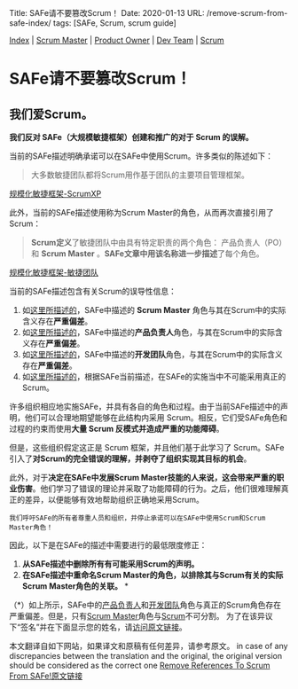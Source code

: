 Title: SAFe请不要篡改Scrum！
Date: 2020-01-13
URL: /remove-scrum-from-safe-index/
tags: [SAFe, Scrum, scrum guide]

[Index](/remove-scrum-from-safe-index/) | [Scrum Master](/remove-scrum-from-safe-sm/) | [Product Owner](/remove-scrum-from-safe-po/) | [Dev Team](/remove-scrum-from-safe-devteam/) | [Scrum](/remove-scrum-from-safe-scrum/)

# SAFe请不要篡改Scrum！

## 我们爱Scrum。

**我们反对 SAFe（大规模敏捷框架）创建和推广的对于 Scrum 的误解。**

当前的SAFe描述明确承诺可以在SAFe中使用Scrum。许多类似的陈述如下：

> 大多数敏捷团队都将Scrum用作基于团队的主要项目管理框架。

[规模化敏捷框架-ScrumXP](https://www.scaledagileframework.com/scrumxp/)

此外，当前的SAFe描述使用称为Scrum Master的角色，从而再次直接引用了 Scrum：

> **Scrum定义**了敏捷团队中由具有特定职责的两个角色： 产品负责人（PO）和 **Scrum Master** 。**SAFe文章中用该名称进一步描述**了每个角色。

[规模化敏捷框架-敏捷团队](https://www.scaledagileframework.com/agile-teams/)

当前的SAFe描述包含有关Scrum的误导性信息：
1. 如[这里所描述的](/remove-scrum-from-safe-sm/)，SAFe中描述的 **Scrum Master** 角色与其在Scrum中的实际含义存在**严重偏差**。
2. 如[这里所描述的](/remove-scrum-from-safe-po/)，SAFe中描述的**产品负责人**角色，与其在Scrum中的实际含义存在**严重偏差**。
3. 如[这里所描述的](/remove-scrum-from-safe-devteam/)，SAFe中描述的**开发团队**角色，与其在Scrum中的实际含义存在**严重偏差**。
4. 如[这里所描述的](/remove-scrum-from-safe-scrum/)，根据SAFe当前描述，在SAFe的实施当中不可能采用真正的Scrum。

许多组织相应地实施SAFe，并具有各自的角色和过程。由于当前SAFe描述中的声明，他们可以合理地期望能够在此结构内采用 Scrum。相反，它们受SAFe角色和过程的约束而使用**大量 Scrum 反模式并造成严重的功能障碍**。

但是，这些组织假定这正是 Scrum 框架，并且他们基于此学习了 Scrum。SAFe引入了**对Scrum的完全错误的理解，并剥夺了组织实现其目标的机会**。

此外，对于**决定在SAFe中发展Scrum Master技能的人来说，这会带来严重的职业伤害**。他们学习了错误的理论并采取了功能障碍的行为。之后，他们很难理解真正的差异，以便能够有效地帮助组织正确地采用Scrum。

	我们呼吁SAFe的所有者尊重人员和组织，并停止承诺可以在SAFe中使用Scrum和Scrum Master角色！

因此，以下是在SAFe的描述中需要进行的最低限度修正：

1. **从SAFe描述中删除所有有可能采用Scrum的声明。**
2. **在SAFe描述中重命名Scrum Master的角色，以排除其与Scrum有关的实际Scrum Master角色的关联。** *

（\*）如上所示，SAFe中的[产品负责人](/remove-scrum-from-safe-po/)和[开发团队](/remove-scrum-from-safe-devteam/)角色与真正的Scrum角色存在严重偏差。但是，只有[Scrum Master](/remove-scrum-from-safe-sm/)角色与[Scrum](/remove-scrum-from-safe-scrum/)不可分割。
为了在该异议下“签名”并在下面显示您的姓名，请[访问原文链接](http://remove-scrum-from-safe.tilda.ws/Objection#rec151801408)。


本文翻译自如下网站，如果译文和原稿有任何差异，请参考原文。
in case of any discrepancies between the translation and the original, the original version should be considered as the correct one
[Remove References To Scrum From SAFe!原文链接](http://remove-scrum-from-safe.tilda.ws/)


